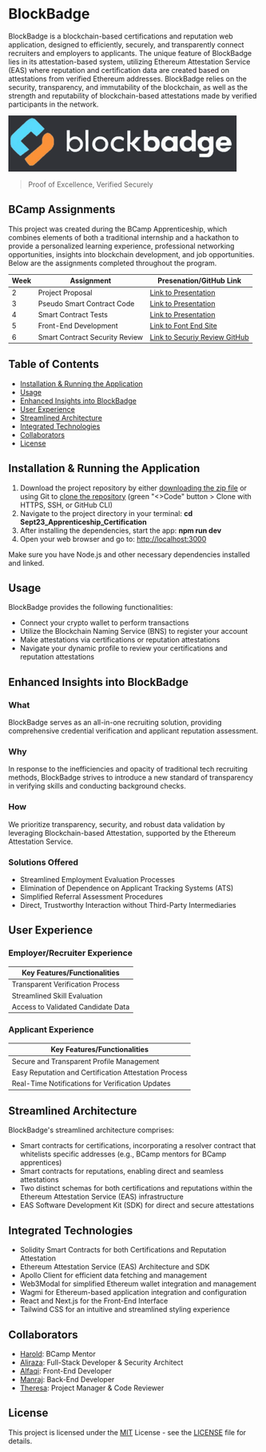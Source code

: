 # BlockBadge

BlockBadge is a blockchain-based certifications and reputation web application, designed to efficiently, securely, and transparently connect recruiters and employers to applicants. The unique feature of BlockBadge lies in its attestation-based system, utilizing Ethereum Attestation Service (EAS) where reputation and certification data are created based on attestations from verified Ethereum addresses. BlockBadge relies on the security, transparency, and immutability of the blockchain, as well as the strength and reputability of blockchain-based attestations made by verified participants in the network.

![BlockBadge Logo](blockbadgelogo.png)

> Proof of Excellence, Verified Securely

## BCamp Assignments

This project was created during the BCamp Apprenticeship, which combines elements of both a traditional internship and a hackathon to provide a personalized learning experience, professional networking opportunities, insights into blockchain development, and job opportunities. Below are the assignments completed throughout the program.

| Week | Assignment | Presenation/GitHub Link |
|------|-------------|-----------------|
| 2 | Project Proposal | [Link to Presentation](https://docs.google.com/presentation/d/1QBR_kAvniN0PuxweowttrUHoNNaMl3SRLyHr3U9vaFk/edit#slide=id.p) |
| 3 | Pseudo Smart Contract Code | [Link to Presentation](https://docs.google.com/presentation/d/1szP8YQsMTDqG2RWid3YyQsXLAF2i0LyahC2TUVJldsw/edit#slide=id.g2886e795b44_0_1299) |
| 4 | Smart Contract Tests | [Link to Presentation](https://block-badge-ppt-pnp3.vercel.app/ppt/02) |
| 5 | Front-End Development | [Link to Font End Site](https://sept23-apprenticeship-certification-git-dev-alfaqis-projects.vercel.app/) |
| 6 | Smart Contract Security Review | [Link to Securiy Review GitHub](https://github.com/0xBcamp/Sept23_Apprenticeship_Certification/tree/BlockAudit-Security-Review/blockaudit-main) |

## Table of Contents
- [Installation & Running the Application](#installation--running-the-application)
- [Usage](#usage)
- [Enhanced Insights into BlockBadge](#enhanced-insights-into-blockbadge)
- [User Experience](#user-experience)
- [Streamlined Architecture](#streamlined-architecture)
- [Integrated Technologies](#integrated-technologies)
- [Collaborators](#collaborators)
- [License](#license)

## Installation & Running the Application

1. Download the project repository by either [downloading the zip file](https://github.com/0xBcamp/Sept23_Apprenticeship_Certification/archive/refs/heads/main.zip) or using Git to [clone the repository](https://github.com/0xBcamp/Sept23_Apprenticeship_Certification.git) (green "<>Code" button > Clone with HTTPS, SSH, or GitHub CLI)
2. Navigate to the project directory in your terminal: **cd Sept23_Apprenticeship_Certification**
3. After installing the dependencies, start the app: **npm run dev**
4. Open your web browser and go to: [http://localhost:3000](http://localhost:3000)

Make sure you have Node.js and other necessary dependencies installed and linked.

## Usage

BlockBadge provides the following functionalities:

- Connect your crypto wallet to perform transactions
- Utilize the Blockchain Naming Service (BNS) to register your account
- Make attestations via certifications or reputation attestations
- Navigate your dynamic profile to review your certifications and reputation attestations


## Enhanced Insights into BlockBadge

### What

BlockBadge serves as an all-in-one recruiting solution, providing comprehensive credential verification and applicant reputation assessment.

### Why

In response to the inefficiencies and opacity of traditional tech recruiting methods, BlockBadge strives to introduce a new standard of transparency in verifying skills and conducting background checks.

### How

We prioritize transparency, security, and robust data validation by leveraging Blockchain-based Attestation, supported by the Ethereum Attestation Service.

### Solutions Offered

- Streamlined Employment Evaluation Processes
- Elimination of Dependence on Applicant Tracking Systems (ATS)
- Simplified Referral Assessment Procedures
- Direct, Trustworthy Interaction without Third-Party Intermediaries

## User Experience

### Employer/Recruiter Experience

| Key Features/Functionalities |
|-----------------------------|
| Transparent Verification Process |
| Streamlined Skill Evaluation |
| Access to Validated Candidate Data |

### Applicant Experience

| Key Features/Functionalities |
|-----------------------------|
| Secure and Transparent Profile Management |
| Easy Reputation and Certification Attestation Process |
| Real-Time Notifications for Verification Updates |

## Streamlined Architecture

BlockBadge's streamlined architecture comprises:

- Smart contracts for certifications, incorporating a resolver contract that whitelists specific addresses (e.g., BCamp mentors for BCamp apprentices)
- Smart contracts for reputations, enabling direct and seamless attestations
- Two distinct schemas for both certifications and reputations within the Ethereum Attestation Service (EAS) infrastructure
- EAS Software Development Kit (SDK) for direct and secure attestations

## Integrated Technologies

- Solidity Smart Contracts for both Certifications and Reputation Attestation
- Ethereum Attestation Service (EAS) Architecture and SDK
- Apollo Client for efficient data fetching and management
- Web3Modal for simplified Ethereum wallet integration and management
- Wagmi for Ethereum-based application integration and configuration
- React and Next.js for the Front-End Interface
- Tailwind CSS for an intuitive and streamlined styling experience

## Collaborators

- [Harold](https://github.com/thanvinhbaohoang): BCamp Mentor
- [Aliraza](https://github.com/alirazacodes): Full-Stack Developer & Security Architect
- [Alfaqi](https://github.com/alfaqi): Front-End Developer
- [Manraj](https://github.com/hobbes928): Back-End Developer
- [Theresa](https://github.com/theresa-whynot): Project Manager & Code Reviewer

## License

This project is licensed under the [MIT](https://opensource.org/licenses/MIT) License - see the [LICENSE](LICENSE) file for details.
